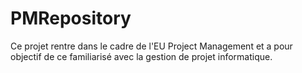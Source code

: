 # PMRepository
Ce projet rentre dans le cadre de l'EU Project Management et a pour objectif de ce familiarisé avec la gestion de projet informatique.